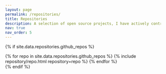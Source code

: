 ```yaml
---
layout: page
permalink: /repositories/
title: Repositories
description: A selection of open source projects, I have actively contributed to or been a part of.
nav: true
nav_order: 5
---
```


{% if site.data.repositories.github_repos %}
<div class="repositories d-flex flex-wrap flex-md-row flex-column justify-content-between align-items-center">
  {% for repo in site.data.repositories.github_repos %}
    {% include repository/repo.html repository=repo %}
  {% endfor %}
</div>
{% endif %}

